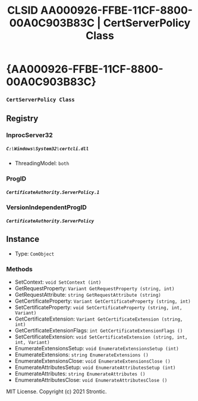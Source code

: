 ﻿---
title: "CLSID AA000926-FFBE-11CF-8800-00A0C903B83C | CertServerPolicy Class"
excerpt: What is COM-Object CLSID AA000926-FFBE-11CF-8800-00A0C903B83C?
---

# {AA000926-FFBE-11CF-8800-00A0C903B83C}

### `CertServerPolicy Class`

## Registry


### InprocServer32

##### `C:\Windows\System32\certcli.dll`
* ThreadingModel: `both`

### ProgID

##### `CertificateAuthority.ServerPolicy.1`

### VersionIndependentProgID

##### `CertificateAuthority.ServerPolicy`

## Instance

* Type: `ComObject`

### Methods

* SetContext: `void SetContext (int)`
* GetRequestProperty: `Variant GetRequestProperty (string, int)`
* GetRequestAttribute: `string GetRequestAttribute (string)`
* GetCertificateProperty: `Variant GetCertificateProperty (string, int)`
* SetCertificateProperty: `void SetCertificateProperty (string, int, Variant)`
* GetCertificateExtension: `Variant GetCertificateExtension (string, int)`
* GetCertificateExtensionFlags: `int GetCertificateExtensionFlags ()`
* SetCertificateExtension: `void SetCertificateExtension (string, int, int, Variant)`
* EnumerateExtensionsSetup: `void EnumerateExtensionsSetup (int)`
* EnumerateExtensions: `string EnumerateExtensions ()`
* EnumerateExtensionsClose: `void EnumerateExtensionsClose ()`
* EnumerateAttributesSetup: `void EnumerateAttributesSetup (int)`
* EnumerateAttributes: `string EnumerateAttributes ()`
* EnumerateAttributesClose: `void EnumerateAttributesClose ()`

MIT License. Copyright (c) 2021 Strontic.


